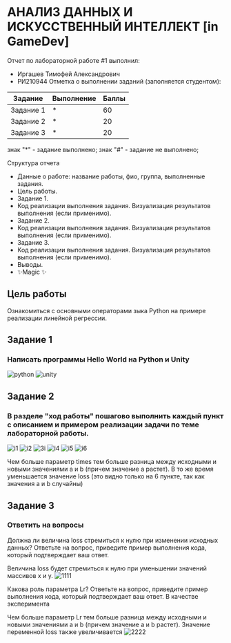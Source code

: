 # АНАЛИЗ ДАННЫХ И ИСКУССТВЕННЫЙ ИНТЕЛЛЕКТ [in GameDev]
Отчет по лабораторной работе #1 выполнил:
- Иргашев Тимофей Александрович
- РИ210944
Отметка о выполнении заданий (заполняется студентом):

| Задание | Выполнение | Баллы |
| ------ | ------ | ------ |
| Задание 1 | * | 60 |
| Задание 2 | * | 20 |
| Задание 3 | * | 20 |

знак "*" - задание выполнено; знак "#" - задание не выполнено;

Структура отчета

- Данные о работе: название работы, фио, группа, выполненные задания.
- Цель работы.
- Задание 1.
- Код реализации выполнения задания. Визуализация результатов выполнения (если применимо).
- Задание 2.
- Код реализации выполнения задания. Визуализация результатов выполнения (если применимо).
- Задание 3.
- Код реализации выполнения задания. Визуализация результатов выполнения (если применимо).
- Выводы.
- ✨Magic ✨

## Цель работы
Ознакомиться с основными операторами зыка Python на примере реализации линейной регрессии.

## Задание 1
### Написать программы Hello World на Python и Unity

![python](https://user-images.githubusercontent.com/103359810/192280269-ca913864-5141-4af3-862e-640fde5ea534.PNG)
![unity](https://user-images.githubusercontent.com/103359810/192280306-4c0868eb-c2bb-4448-9629-eda23bdb5fea.PNG)


## Задание 2
### В разделе "ход работы" пошагово выполнить каждый пункт с описанием и примером реализации задачи по теме лабораторной работы.

![i1](https://user-images.githubusercontent.com/103359810/192343743-91287bde-02e5-4b83-956e-00a95e6a96bd.PNG)
![i2](https://user-images.githubusercontent.com/103359810/192343766-a221b92c-fa03-4b0d-b00f-55ae3f993adf.PNG)
![3i](https://user-images.githubusercontent.com/103359810/192343790-20f98d1d-0715-4d9f-ab43-5485701b25fa.PNG)
![i4](https://user-images.githubusercontent.com/103359810/192343807-ee38f722-f3fd-4d7f-93a5-794ab8ed268a.PNG)
![i5](https://user-images.githubusercontent.com/103359810/192343820-7b4e1829-17cb-4f7c-a201-0ecbec1c53c3.PNG)
![i6](https://user-images.githubusercontent.com/103359810/192343839-87818879-4de1-48e0-9d0e-eff940693052.PNG)

Чем больше параметр times тем больше разница между исходными и новыми значениями a и b (причем значение a растет). В то же время уменьшается значение loss (это видно только на 6 пункте, так как значения a и b случайны)

## Задание 3
### Ответить на вопросы

Должна ли величина loss стремиться к нулю при изменении исходных данных? Ответьте на вопрос, приведите пример выполнения кода, который подтверждает ваш ответ.

Величина loss будет стремиться к нулю при уменьшении значений массивов x и y.
![1111](https://user-images.githubusercontent.com/103359810/192349171-4315e794-5b5f-4262-be2f-bce48595fabd.PNG)

Какова роль параметра Lr? Ответьте на вопрос, приведите пример выполнения кода, который подтверждает ваш ответ. В качестве эксперимента

Чем больше параметр Lr тем больше разница между исходными и новыми значениями a и b (причем значение a и b растет). Значение переменной loss также увеличивается
![2222](https://user-images.githubusercontent.com/103359810/192348739-1d3a2aa8-93e7-4a97-9d5d-85b11cbb9eb4.PNG)
